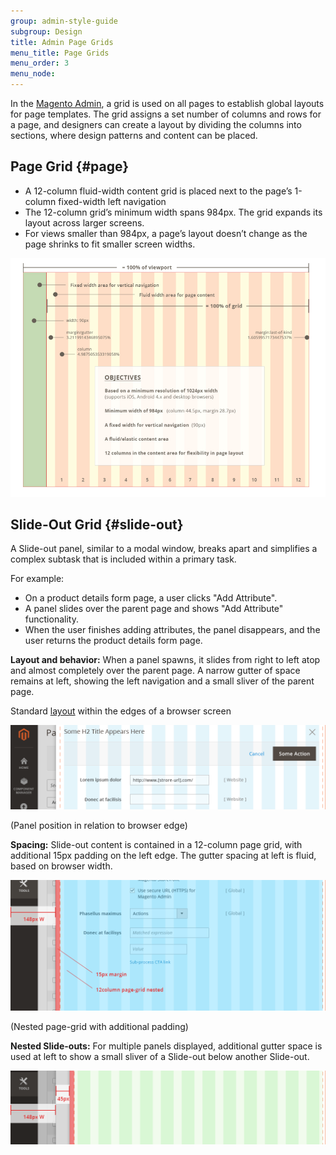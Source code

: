 ```yaml
---
group: admin-style-guide
subgroup: Design
title: Admin Page Grids
menu_title: Page Grids
menu_order: 3
menu_node:
---
```

In the [Magento Admin](https://glossary.magento.com/magento-admin), a grid is used on all pages to establish global layouts for page templates. The grid assigns a set number of columns and rows for a page, and designers can create a layout by dividing the columns into sections, where design patterns and content can be placed.

## Page Grid {#page}

<ul>
   <li>A 12-column fluid-width content grid is placed next to the page’s 1-column fixed-width left navigation</li>
   <li>The 12-column grid’s minimum width spans 984px. The grid expands its layout across larger screens.</li>
   <li>For views smaller than 984px, a page’s layout doesn’t change as the page shrinks to fit smaller screen widths.</li>
</ul>

![](img/PageGrid.png)

## Slide-Out Grid {#slide-out}

A Slide-out panel, similar to a modal window, breaks apart and simplifies a complex subtask that is included within a primary task.

For example:
<ul>
   <li>On a product details form page, a user clicks "Add Attribute".</li>
   <li>A panel slides over the parent page and shows "Add Attribute" functionality.</li>
   <li>When the user finishes adding attributes, the panel disappears, and the user returns the product details form page.</li>
</ul>

<b>Layout and behavior:</b> When a panel spawns, it slides from right to left atop and almost completely over the parent page. A narrow gutter of space remains at left, showing the left navigation and a small sliver of the parent page.

Standard [layout](https://glossary.magento.com/layout) within the edges of a browser screen

![](img/slideout-panel7.png)

(Panel position in relation to browser edge)

<b>Spacing:</b> Slide-out content is contained in a 12-column page grid, with additional 15px padding on the left edge. The gutter spacing at left is fluid, based on browser width.

![](img/slideout-panel8.png)

(Nested page-grid with additional padding)

<b>Nested Slide-outs:</b> For multiple panels displayed, additional gutter space is used at left to show a small sliver of a Slide-out below another Slide-out.

![](img/slideout-panel9.png)
